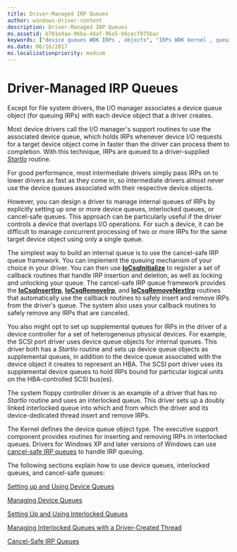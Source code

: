 ```yaml
---
title: Driver-Managed IRP Queues
author: windows-driver-content
description: Driver-Managed IRP Queues
ms.assetid: b701e4aa-96ba-44af-96a5-b6cecf075bac
keywords: ["device queues WDK IRPs , objects", "IRPs WDK kernel , queuing", "queuing IRPs", "dequeuing IRPs", "internal IRP queues WDK kernel", "cancel-safe IRP queues WDK kernel", "driver-managed IRP queues WDK kernel", "supplemental IRP queues WDK kernel", "interlocked IRP queues WDK kernel", "device queues WDK IRPs", "device queues WDK IRPs , about device queues"]
ms.date: 06/16/2017
ms.localizationpriority: medium
---
```


# Driver-Managed IRP Queues





Except for file system drivers, the I/O manager associates a device queue object (for queuing IRPs) with each device object that a driver creates.

Most device drivers call the I/O manager's support routines to use the associated device queue, which holds IRPs whenever device I/O requests for a target device object come in faster than the driver can process them to completion. With this technique, IRPs are queued to a driver-supplied [*StartIo*](https://msdn.microsoft.com/library/windows/hardware/ff563858) routine.

For good performance, most intermediate drivers simply pass IRPs on to lower drivers as fast as they come in, so intermediate drivers almost never use the device queues associated with their respective device objects.

However, you can design a driver to manage internal queues of IRPs by explicitly setting up one or more device queues, interlocked queues, or cancel-safe queues. This approach can be particularly useful if the driver controls a device that overlaps I/O operations. For such a device, it can be difficult to manage concurrent processing of two or more IRPs for the same target device object using only a single queue.

The simplest way to build an internal queue is to use the cancel-safe IRP queue framework. You can implement the queuing mechanism of your choice in your driver. You can then use [**IoCsqInitialize**](https://msdn.microsoft.com/library/windows/hardware/ff549054) to register a set of callback routines that handle IRP insertion and deletion, as well as locking and unlocking your queue. The cancel-safe IRP queue framework provides the [**IoCsqInsertIrp**](https://msdn.microsoft.com/library/windows/hardware/ff549066), [**IoCsqRemoveIrp**](https://msdn.microsoft.com/library/windows/hardware/ff549070), and [**IoCsqRemoveNextIrp**](https://msdn.microsoft.com/library/windows/hardware/ff549072) routines that automatically use the callback routines to safely insert and remove IRPs from the driver's queue. The system also uses your callback routines to safely remove any IRPs that are canceled.

You also might opt to set up supplemental queues for IRPs in the driver of a device controller for a set of heterogeneous physical devices. For example, the SCSI port driver uses device queue objects for internal queues. This driver both has a *StartIo* routine and sets up device queue objects as supplemental queues, in addition to the device queue associated with the device object it creates to represent an HBA. The SCSI port driver uses its supplemental device queues to hold IRPs bound for particular logical units on the HBA-controlled SCSI bus(es).

The system floppy controller driver is an example of a driver that has no *StartIo* routine and uses an interlocked queue. This driver sets up a doubly linked interlocked queue into which and from which the driver and its device-dedicated thread insert and remove IRPs.

The Kernel defines the device queue object type. The executive support component provides routines for inserting and removing IRPs in interlocked queues. Drivers for Windows XP and later versions of Windows can use [cancel-safe IRP queues](cancel-safe-irp-queues.md) to handle IRP queuing.

The following sections explain how to use device queues, interlocked queues, and cancel-safe queues:

[Setting up and Using Device Queues](setting-up-and-using-device-queues.md)

[Managing Device Queues](managing-device-queues.md)

[Setting Up and Using Interlocked Queues](setting-up-and-using-interlocked-queues.md)

[Managing Interlocked Queues with a Driver-Created Thread](managing-interlocked-queues-with-a-driver-created-thread.md)

[Cancel-Safe IRP Queues](cancel-safe-irp-queues.md)

 

 




